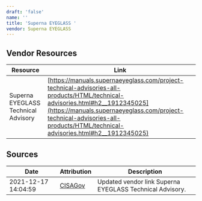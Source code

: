 ```yaml
---
draft: 'false'
name: ''
title: 'Superna EYEGLASS '
vendor: Superna EYEGLASS
---
```


## Vendor Resources
| Resource | Link |
| --- | --- |
| Superna EYEGLASS Technical Advisory | [https://manuals.supernaeyeglass.com/project-technical-advisories-all-products/HTML/technical-advisories.html#h2__1912345025](https://manuals.supernaeyeglass.com/project-technical-advisories-all-products/HTML/technical-advisories.html#h2__1912345025) |



## Sources
| Date | Attribution | Description |
| --- | --- | --- |
| 2021-12-17 14:04:59 | [CISAGov](https://raw.githubusercontent.com/cisagov/log4j-affected-db/develop/README.md) | Updated vendor link Superna EYEGLASS Technical Advisory.  |
